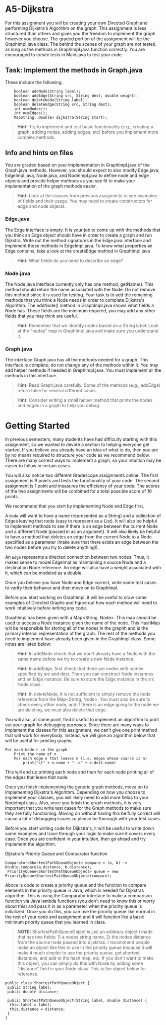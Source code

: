 # A5-Dijkstra

For this assignment you will be creating your own Directed Graph and performing Dijkstra's Algorithm
on the graph. This assignment is less structured than others and gives you the freedom to implement
the graph however you choose. The graded portion of the assignment will be the GraphImpl.java class. 
The behind the scenes of your graph are not tested, as long as the methods in GraphImpl.java function correctly.
You are encouraged to create tests in Main.java to test your code. 

## Task: Implement the methods in Graph.java
These include the following.
```
    boolean addNode(String label);
    boolean addEdge(String src, String dest, double weight);
    boolean deleteNode(String label);
    boolean deleteEdge(String src, String dest);
    int numNodes();
    int numEdges();
    MapString, Double> dijkstra(String start);
```

> **Hint:** Try to implement and test basic functionality (e.g., creating a graph, adding nodes, adding edges, etc)
> before you implement more complex methods.
## Info and hints on files 

You are graded based on your implementation in GraphImpl.java of the Graph.java methods.  However, you 
should expect to also modify Edge.java, EdgeImpl.java, Node.java, and NodeImpl.java to define node and edge objects and 
provide helper methods as you see fit to make your implementation of the graph methods easier. 

> **Hint:** Look at the classes from previous assigments to see examples of fields and their usage.  You may need to create constructors
> for edge and node objects.   

### Edge.java

The Edge interface is empty. It is your job to come up with the methods that you think an Edge object
should have in order to create a graph and run Dijkstra. Write out the method signatures in
the Edge.java interface and implement those methods in EdgeImpl.java. 
To know what properties an Edge contains, take a look at the createEdge method in GraphImpl.java
 
 > **Hint:** What fields do you need to describe an edge?
 
### Node.java

The Node.java interface currently only has one method, getName(). This method should return the name
associated with the Node. Do not remove this method since it is used for testing. Your task is to
add the remaining methods that you think a Node needs in order to complete Dijkstra's Algorithm.
The addNode() method in GraphImpl.java shows what fields a Node has. These fields are the minimum
required, you may add any other fields that you may think are useful. 

> **Hint:** Remember that we identify nodes based on a String label.  Look at the "nodes" map in 
> GraphImpl.java and make sure you understand it.

### Graph.java

The interface Graph.java has all the methods needed for a graph. This interface is complete; do not 
change any of the methods within it. You may add helper methods if needed in GraphImpl.java. You 
must implement all the methods in this interface.  

> **Hint:** Read Graph.java carefully.  Some of the methods (e.g., addEdge) return false for several different cases.

> **Hint:** Consider writing a small helper method that prints the nodes and edges in a graph to help you debug.

# Getting Started
In previous semesters, many students have had difficulty starting with this assignment, so we wanted to devote a section to helping everyone get started. If you believe you already have an idea of what to do, then you are by no means required to structure your code as we recommend below. There are many correct ways to implement a graph, so your intuition may be easier to follow in certain cases.

You will also notice two different Gradescope assignments online. The first assignment is 9 points and tests the functionality of your code. The second assignment is 1 point and measures the efficiency of your code. The scores of the two assignments will be combined for a total possible score of 10 points.

We recommend that you start by implementing Node and Edge first.

A `Node` will want to have a name (represented as a String) and a collection of Edges leaving that node (easy to represent as a List<Edge>). It will also be helpful to implement methods to see if there is an edge between the current Node and a different Node (passed in as an argument). It will also likely be helpful to have a method that deletes an edge from the current Node to a Node specified as a parameter (make sure that there exists an edge between the two nodes before you try to delete anything!).

An `Edge` represents a directed connection between two nodes. Thus, it makes sense to model EdgeImpl as maintaining a source Node and a destination Node reference. An edge will also have a weight associated with it, which can be modeled as a double.

Once you believe you have Node and Edge correct, write some test cases to verify their behavior and then move on to GraphImpl.

Before you start working on GraphImpl, it will be useful to draw some examples of Directed Graphs and figure out how each method will need to work intuitively before writing any code.

GraphImpl has been given with a Map<String, Node>. This map should be used to access a Node instance given the name of the node. This HashMap will be responsible for storing all of the nodes in the graphh and is the primary internal representation of the graph. The rest of the methods you need to implement have already been given in the GraphImpl class. Some notes are listed below:
>**Hint:** In addNode check that we don't already have a Node with the same name before we try to create a new Node instance.

>**Hint:** In addEdge, first check that there are nodes with names specified by src and dest. Then you can construct Node instances and an Edge instance. Be sure to store the Edge instance in the src Node class.

>**Hint:** In deleteNode, it is not sufficient to simply remove the node reference from the Map<String, Node>. You must also be sure to check every other node, and if there is an edge going to the node we are deleting, we must also delete that edge.

You will also, at some point, find it useful to implement an algorithm to print out your graph for debugging purposes. Since there are many ways to implement the classes for this assignment, we can't give one print method that will work for everybody. Instead, we will give an algorithm below that will be useful for printing graphs.
```
For each Node n in the graph
    Print the name of n
    For each edge e that leaves n (i.e. edges whose source is n)
        print("\t" + n.name + "-->" + e.dest.name)
```
This will end up printing each node and then for each node printing all of the edges that leave that node.

Once you finish implementing the generic graph methods, move on to implementing Dijkstra's Algorithm. Depending on how you choose to implement your classes, you will likely need to add more fields to your NodeImpl class. Also, once you finish the graph methods, it is very important that you write test cases for the Graph methods to make sure they are fully functioning. Moving on without having this be fully correct will cause a lot of debugging issues so please be thorough with your test cases.

Before you start writing code for Dijkstra's, it will be useful to write down some examples and trace through your logic to make sure it covers every case. Once you are confident in your intuition, then go ahead and try implement the algorithm.

Dijkstra's Priority Queue and Comparator function
```
Comparator<ShortestPathQueueObject> compare = (a, b) -> Double.compare(a.distance, b.distance);
 PriorityQueue<ShortestPathQueueObject> queue = new PriorityQueue<ShortestPathQueueObject>(compare);
 ```
Above is code to create a priority queue and the function to compare elements in the priority queue in Java, which is needed for Dijkstras algorithm. This is using the Comparator interface to make a comparison function via Java lambda functions (you don't need to know this or worry about this) and pass it in as a parameter when the priority queue is initialized. Once you do this, you can use the priority queue like normal in the rest of your code and assignment and it will function like a basic minimum priority queue that you learned in class.

>**NOTE:** ShortestPathQueueObject is just an arbitrary object I made that has two fields: 1) a nodes string name, 2) the nodes distance from the source node passed into dijsktras. I recommend people make an object like this to use in the priority queue because it will make it much simpler to use the priority queue, get shortest distances, and add to the hash map, etc. If you don't want to make this object, you can simply do this with Node by adding some "distance" field in your Node class. This is the object below for reference. 
```
public class ShortestPathQueueObject {
 public String label;
 public double distance; 
 
 public ShortestPathQueueObject(String label, double distance) {
  this.label = label;
  this.distance = distance;
 }
}
```

